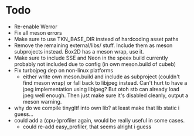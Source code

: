 Todo
=====

- Re-enable Werror
- Fix all meson errors
- Make sure to use TKN_BASE_DIR instead of hardcoding asset paths
- Remove the remaining external/libs/ stuff.
  Include them as meson subprojects instead.
  Box2D has a meson wrap, use it.
- Make sure to include SSE and Neon in the speex build
  currently probably not included due to config
  (in own meson.build of cubeb)
- Fix turbojpeg dep on non-linux platforms
	- either write own meson.build and include as subproject (couldn't
	  find meson wrap) or fall back to libjpeg instead.
	  Can't hurt to have a jpeg implementation using libjpeg?
	  But otoh stb can already load jpeg well enough.
	  Then just make sure it's disabled cleanly, output a meson warning.
- why do we compile tinygltf into own lib? at least make that
  lib static i guess...
- could add a (cpu-)profiler again, would be really useful in
  some cases.
  	- could re-add easy_profiler, that seems alright i guess
